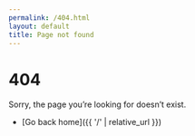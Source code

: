 ```yaml
---
permalink: /404.html
layout: default
title: Page not found
---
```


# 404

Sorry, the page you’re looking for doesn’t exist.

- [Go back home]({{ '/' | relative_url }})
